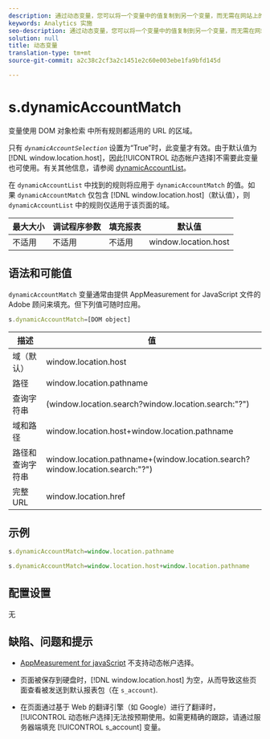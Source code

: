 ```yaml
---
description: 通过动态变量，您可以将一个变量中的值复制到另一个变量，而无需在网站上的图像请求中多次键入完整的值。
keywords: Analytics 实施
seo-description: 通过动态变量，您可以将一个变量中的值复制到另一个变量，而无需在网站上的图像请求中多次键入完整的值。
solution: null
title: 动态变量
translation-type: tm+mt
source-git-commit: a2c38c2cf3a2c1451e2c60e003ebe1fa9bfd145d

---
```



# s.dynamicAccountMatch

 变量使用 DOM 对象检索 中所有规则都适用的 URL 的区域。

只有 *`dynamicAccountSelection`* 设置为“True”时，此变量才有效。由于默认值为 [!DNL window.location.host]，因此[!UICONTROL 动态帐户选择]不需要此变量也可使用。有关其他信息，请参阅 [dynamicAccountList](https://docs.adobe.com/content/help/en/analytics/implementation/javascript-implementation/appmeasurement-js/appmeasure-mjs.html)。

在 `dynamicAccountList` 中找到的规则将应用于 `dynamicAccountMatch` 的值。如果 `dynamicAccountMatch` 仅包含 [!DNL window.location.host]（默认值），则 `dynamicAccountList` 中的规则仅适用于该页面的域。

| 最大大小 | 调试程序参数 | 填充报表 | 默认值 |
|---|---|---|---|
| 不适用 | 不适用 | 不适用 | window.location.host |

## 语法和可能值

`dynamicAccountMatch` 变量通常由提供 AppMeasurement for JavaScript 文件的 Adobe 顾问来填充。但下列值可随时应用。

```js
s.dynamicAccountMatch=[DOM object]
```

| 描述 | 值 |
|---|---|
| 域（默认） | window.location.host |
| 路径 | window.location.pathname |
| 查询字符串 | (window.location.search?window.location.search:"?") |
| 域和路径 | window.location.host+window.location.pathname |
| 路径和查询字符串 | window.location.pathname+(window.location.search?window.location.search:"?") |
| 完整 URL | window.location.href |

## 示例

```js
s.dynamicAccountMatch=window.location.pathname
```

```js
s.dynamicAccountMatch=window.location.host+window.location.pathname
```

## 配置设置

无

## 缺陷、问题和提示

* [AppMeasurement for javaScript](https://docs.adobe.com/content/help/en/analytics/implementation/javascript-implementation/appmeasurement-js/appmeasure-mjs.html) 不支持动态帐户选择。

* 页面被保存到硬盘时，[!DNL window.location.host] 为空，从而导致这些页面查看被发送到默认报表包（在 `s_account`).

* 在页面通过基于 Web 的翻译引擎（如 Google）进行了翻译时，[!UICONTROL 动态帐户选择]无法按预期使用。如需更精确的跟踪，请通过服务器端填充 [!UICONTROL s_account] 变量。
